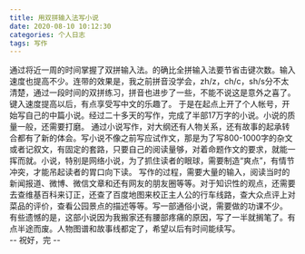 ```yaml
---
title: 用双拼输入法写小说
date: 2020-08-10 10:12:30
categories: 个人日志
tags: 写作
---
```


通过将近一周的时间掌握了双拼输入法。的确比全拼输入法要节省击键次数。输入速度也提高不少。连带的效果是，我之前拼音没学会，zh/z，ch/c，sh/s分不太清楚，通过一段时间的双拼练习，拼音也进步了一些，不能不说这是意外之喜了。
键入速度提高以后，有点享受写中文的乐趣了。 于是在起点上开了个人帐号，开始写自己的中篇小说。经过二十多天的写作，完成了半部17万字的小说。小说的质量一般，还需要打磨。
通过小说写作，对大纲还有人物关系，还有故事的起承转合都有了新的体会。写小说不像之前写应试作文，那是为了写800-1000字的杂文或者记叙文，有固定的套路，只要自己的阅读量够，对着命题作文的要求，就能一挥而就。小说，特别是网络小说，为了抓住读者的眼球，需要制造“爽点”，有情节冲突，才能吊起读者的胃口向下读。 
写作的过程，需要大量的输入，阅读当时的新闻报道、微博、微信文章和还有网友的朋友圈等等。对于知识性的观点，还需要去查维基百科来订正，还查了百度地图来校正主人公的行车线路，查大众点评上对菜品的评价，查看公园景点的描述等等。写一部通俗小说，需要做的功课不少。
有些遗憾的是，这部小说因为我搬家还有腰部疼痛的原因，写了一半就搁笔了。有点半途而废。人物图谱和故事线都定了，希望以后有时间能续写。  
-- 祝好，完 --